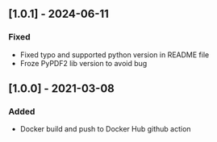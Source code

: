 ## [1.0.1] - 2024-06-11
### Fixed
- Fixed typo and supported python version in README file
- Froze PyPDF2 lib version to avoid bug

## [1.0.0] - 2021-03-08
### Added
- Docker build and push to Docker Hub github action
